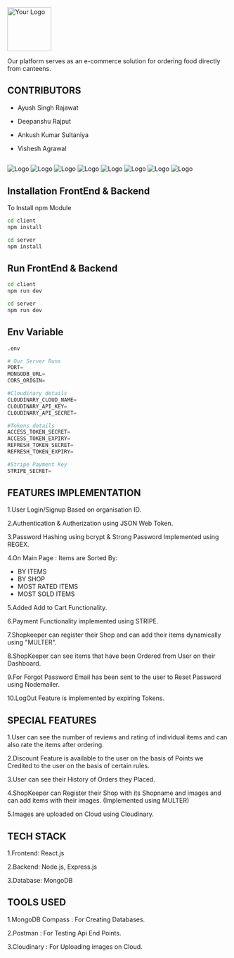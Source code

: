 
<img src="https://github.com/the-panshu/Personal_Website-HTML/blob/main/GIT%20IMAGE/logo-color.png" alt="Your Logo" height="100">

Our platform serves as an e-commerce solution for ordering food directly from canteens. 
## CONTRIBUTORS

- Ayush Singh Rajawat

- Deepanshu Rajput

 - Ankush Kumar Sultaniya

 - Vishesh Agrawal


##
![Logo](https://github.com/the-panshu/Personal_Website-HTML/blob/main/GIT%20IMAGE/landing.png)
![Logo](https://github.com/the-panshu/Personal_Website-HTML/blob/main/GIT%20IMAGE/login.png)
![Logo](https://github.com/the-panshu/Personal_Website-HTML/blob/main/GIT%20IMAGE/main.png)
![Logo](https://github.com/the-panshu/Personal_Website-HTML/blob/main/GIT%20IMAGE/items.png)
![Logo](https://github.com/the-panshu/Personal_Website-HTML/blob/main/GIT%20IMAGE/cart.png)
![Logo](https://github.com/the-panshu/Personal_Website-HTML/blob/main/GIT%20IMAGE/discount.png)
![Logo](https://github.com/the-panshu/Personal_Website-HTML/blob/main/GIT%20IMAGE/byShop.png)
![Logo](https://github.com/the-panshu/Personal_Website-HTML/blob/main/GIT%20IMAGE/stripe.png)


## Installation FrontEnd & Backend
To Install npm Module

```bash
cd client
npm install
```

```bash
cd server
npm install
```

## Run FrontEnd & Backend



```bash
cd client
npm run dev
```

```bash
cd server
npm run dev
```

## Env Variable

```python
.env 

# Our Server Runs
PORT=
MONGODB_URL=
CORS_ORIGIN=

#Cloudinary details
CLOUDINARY_CLOUD_NAME=
CLOUDINARY_API_KEY=
CLOUDINARY_API_SECRET=

#Tokens details
ACCESS_TOKEN_SECRET=
ACCESS_TOKEN_EXPIRY=
REFRESH_TOKEN_SECRET=
REFRESH_TOKEN_EXPIRY=

#Stripe Payment Key
STRIPE_SECRET=

```
## FEATURES IMPLEMENTATION


1.User Login/Signup Based on organisation ID.

2.Authentication & Autherization using JSON Web Token.

3.Password Hashing using bcrypt & Strong Password Implemented using REGEX.

4.On Main Page : Items are Sorted By: 
  
 - BY ITEMS
- BY SHOP
- MOST RATED ITEMS
- MOST SOLD ITEMS

5.Added Add to Cart Functionality.


6.Payment Functionality implemented using STRIPE.

7.Shopkeeper can register their Shop and can add their items dynamically using "MULTER".

8.ShopKeeper can see items that have been Ordered from User on their Dashboard.

9.For Forgot Password Email has been sent to the user to Reset Password using Nodemailer.

10.LogOut Feature is implemented by expiring Tokens.

## SPECIAL FEATURES

1.User can see the number of reviews and rating of individual items and can also rate the items after ordering.

2.Discount Feature is available to the user on the basis of Points we Credited to the user on the basis of certain rules.

3.User can see their History of Orders they Placed.

4.ShopKeeper can Register their Shop with its Shopname and images and can add items with their images. (Implemented using MULTER)

5.Images are uploaded on Cloud using Cloudinary.

## TECH STACK 

1.Frontend:  React.js

2.Backend: Node.js, Express.js

3.Database: MongoDB

## TOOLS USED

1.MongoDB Compass : For Creating Databases.

2.Postman : For Testing Api End Points.

3.Cloudinary : For Uploading images on Cloud.

